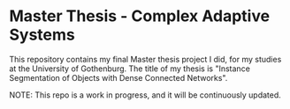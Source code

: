 # Master Thesis - Complex Adaptive Systems
This repository contains my final Master thesis project I did, for my studies at the University of Gothenburg.
The title of my thesis is "Instance Segmentation of Objects with Dense Connected Networks".

NOTE:
  This repo is a work in progress, and it will be continuously updated.
